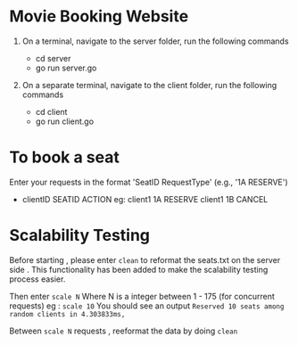 # Movie Booking Website

1. On a terminal, navigate to the server folder, run the following commands
   - cd server
   - go run server.go

2. On a separate terminal, navigate to the client folder, run the following commands
   - cd client
   - go run client.go

# To book a seat

Enter your requests in the format 'SeatID RequestType' (e.g., '1A RESERVE')

- clientID SEATID ACTION
eg: client1 1A RESERVE
    client1 1B CANCEL

# Scalability Testing 

Before starting , please enter `clean` to reformat the seats.txt on the server side .
This functionality has been added to make the scalability testing process easier.

Then enter `scale N` Where N is a integer between  1 - 175 (for concurrent requests)
eg : `scale 10`
You should see an output `Reserved 10 seats among random clients in 4.303833ms,` 

Between `scale N` requests , reeformat the data by doing `clean`

